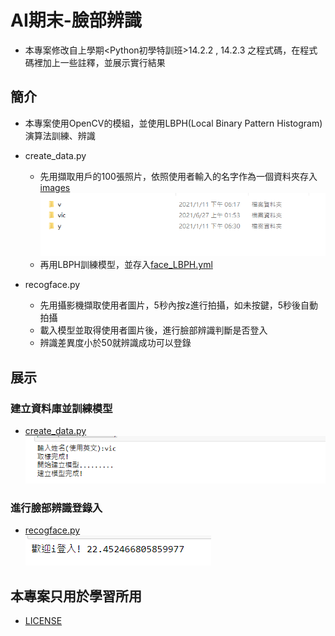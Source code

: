 # AI期末-臉部辨識
* 本專案修改自上學期<Python初學特訓班>14.2.2 , 14.2.3 之程式碼，在程式碼裡加上一些註釋，並展示實行結果
## 簡介
* 本專案使用OpenCV的模組，並使用LBPH(Local Binary Pattern Histogram)演算法訓練、辨識
* create_data.py
    * 先用擷取用戶的100張照片，依照使用者輸入的名字作為一個資料夾存入[images](https://github.com/victor0520/ai109b/tree/main/ai_final/images)\
    ![PICTURE](https://github.com/victor0520/ai109b/blob/main/ai_final/3.png)
    * 再用LBPH訓練模型，並存入[face_LBPH.yml](https://github.com/victor0520/ai109b/blob/main/ai_final/face_LBPH.yml)

* recogface.py
    * 先用攝影機擷取使用者圖片，5秒內按z進行拍攝，如未按鍵，5秒後自動拍攝
    * 載入模型並取得使用者圖片後，進行臉部辨識判斷是否登入
    * 辨識差異度小於50就辨識成功可以登錄

## 展示
### 建立資料庫並訓練模型
* [create_data.py](https://github.com/victor0520/ai109b/blob/main/ai_final/create_data.py)\
![PICTURE](https://github.com/victor0520/ai109b/blob/main/ai_final/1.png)

### 進行臉部辨識登錄入
* [recogface.py](https://github.com/victor0520/ai109b/blob/main/ai_final/recogface.py)\
![PICTURE](https://github.com/victor0520/ai109b/blob/main/ai_final/2.png)

## 本專案只用於學習所用
* [LICENSE](https://github.com/victor0520/ai109b/blob/main/ai_final/LICENSE.md)